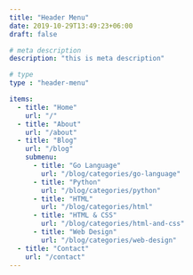 ```yaml
---
title: "Header Menu"
date: 2019-10-29T13:49:23+06:00
draft: false

# meta description
description: "this is meta description"

# type
type : "header-menu"

items:
  - title: "Home"
    url: "/"
  - title: "About"
    url: "/about"
  - title: "Blog"
    url: "/blog"
    submenu:
      - title: "Go Language"
        url: "/blog/categories/go-language"
      - title: "Python"
        url: "/blog/categories/python"
      - title: "HTML"
        url: "/blog/categories/html"
      - title: "HTML & CSS"
        url: "/blog/categories/html-and-css"
      - title: "Web Design"
        url: "/blog/categories/web-design"
  - title: "Contact"
    url: "/contact"
---
```

